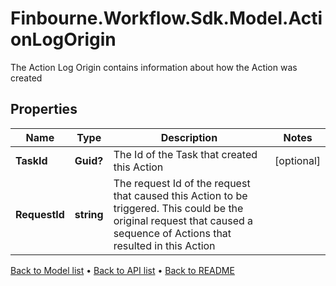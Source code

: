 # Finbourne.Workflow.Sdk.Model.ActionLogOrigin
The Action Log Origin contains information about how the Action was created

## Properties

Name | Type | Description | Notes
------------ | ------------- | ------------- | -------------
**TaskId** | **Guid?** | The Id of the Task that created this Action | [optional] 
**RequestId** | **string** | The request Id of the request that caused this Action to be triggered.  This could be the original request that caused a sequence of Actions that resulted in this Action | 

[Back to Model list](../README.md#documentation-for-models) &#8226; [Back to API list](../README.md#documentation-for-api-endpoints) &#8226; [Back to README](../README.md)

